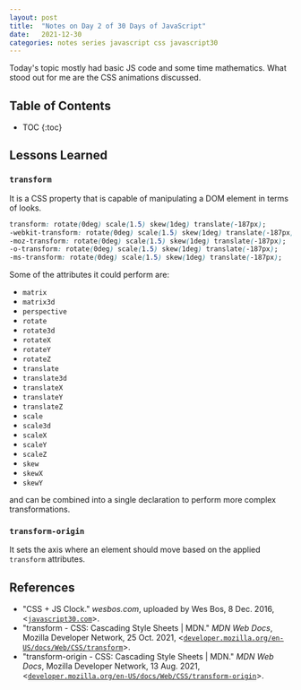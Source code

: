 ```yaml
---
layout: post
title:  "Notes on Day 2 of 30 Days of JavaScript"
date:   2021-12-30
categories: notes series javascript css javascript30
---
```


Today's topic mostly had basic JS code and some time mathematics. What stood out for me are the CSS animations discussed.

## Table of Contents
* TOC
{:toc}

## Lessons Learned

### `transform`

It is a CSS property that is capable of manipulating a DOM element in terms of looks. 

~~~ css
transform: rotate(0deg) scale(1.5) skew(1deg) translate(-187px);
-webkit-transform: rotate(0deg) scale(1.5) skew(1deg) translate(-187px);
-moz-transform: rotate(0deg) scale(1.5) skew(1deg) translate(-187px);
-o-transform: rotate(0deg) scale(1.5) skew(1deg) translate(-187px);
-ms-transform: rotate(0deg) scale(1.5) skew(1deg) translate(-187px);
~~~

Some of the attributes it could perform are:

- `matrix`
- `matrix3d`
- `perspective`
- `rotate`
- `rotate3d`
- `rotateX`
- `rotateY`
- `rotateZ`
- `translate`
- `translate3d`
- `translateX`
- `translateY`
- `translateZ`
- `scale`
- `scale3d`
- `scaleX`
- `scaleY`
- `scaleZ`
- `skew`
- `skewX`
- `skewY`

and can be combined into a single declaration to perform more complex transformations.

### `transform-origin`

It sets the axis where an element should move based on the applied `transform` attributes.

## References
* "CSS + JS Clock." *wesbos.com*, uploaded by Wes Bos, 8 Dec. 2016, <[`javascript30.com`](https://javascript30.com/)>.
* "transform - CSS: Cascading Style Sheets \| MDN." *MDN Web Docs*, Mozilla Developer Network, 25 Oct. 2021, <[`developer.mozilla.org/en-US/docs/Web/CSS/transform`](https://developer.mozilla.org/en-US/docs/Web/CSS/transform)>.
* "transform-origin - CSS: Cascading Style Sheets \| MDN." *MDN Web Docs*, Mozilla Developer Network, 13 Aug. 2021, <[`developer.mozilla.org/en-US/docs/Web/CSS/transform-origin`](https://developer.mozilla.org/en-US/docs/Web/CSS/transform-origin)>.